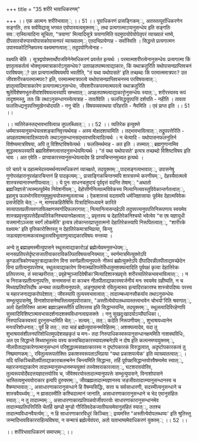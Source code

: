 +++
title = "35 शरीरे भावाधिकरणम्"

+++
।। एक आत्मनः शरीरेभावात्् ।। 51 ।। पूवाधिकरणं प्रासङ्गिकम््, अतस्तत्पूर्वाधिकरणेन सङ्गतिः, तत्र सर्वविद्यासु भगवत एवोपास्यत्वमुक्त्तम््, तथा प्रत्यगात्माऽप्यनुसन्धेय इति सङ्गतिः सवर्ास्वित्यादिना सूचिता, "त्रयाणा' मित्यादिसूत्रे त्रयाणामिति पदमुपायोपेयोपेतृपरं व्याख्यातं भाष्ये, दीपसारयोरुपास्योपासकोपासनपरं व्याख्यातम्् एतदभिप्रायेणाह - सर्वास्विति । सिद्धन्ते प्रत्यगात्मन उपास्यकोटिनिक्षपस्य वक्ष्यमाणत्वात्् तदुपयोगित्वेनाह -

वक्ष्यति चेति । सूत्रद्वयोक्त्तार्थोपजविनेनेमधिकरणं प्रवर्त्तत इत्यर्थः । परमात्मशरीरत्वेनानुसन्धेयः प्रत्यगात्मा किं ज्ञातृत्वकर्तत्वं भोक्त्तृत्वमात्राकारोऽनुसन्धेयः? उतापहतपाष्मत्वाद्याकारः, किं यथाक्रतुरिति यथोपासनप्राप्तिवचनं परविषयम््? उत प्रत्यगात्मविषयमपि भवतीति, "तं यथा यथोपासते' इति तच्छब्दः किं परमात्ममात्रपरः? उत जीवशरीरकपरमात्मपरः? इति, परमात्ममात्रपरत्वे यथोपासनप्राप्तिवचनस्य परविषयत्वात्् ज्ञातृत्वादिमात्राकारेण प्रत्यगात्माऽनुसन्धेयः, जीवशरीरकपरमात्मपरत्वे यथाक्रतुरिति श्रुतेर्विशेषणभूतजीवांशविषयत्वस्यापि सम्भवात्् अपहतपाष्मत्वाद्याकारृोनुसन्धेयः स्यात््, शरीरस्यस्य रूपं तादृशमस्तु, ततः किं तथाऽनुसन्धानस्येत्यत्राह - तावतैवेति । फलसिद्धयुपपत्तिं दर्शयति - नहीति । तावता फलसिध्द्यनुपपत्तिमुखेनचोदयति - ननु चेति । विषयव्यवस्थया परिहरति - नैवमिति । एवं प्राप्त इति ।। 51 ।।

।। व्यतिरेकस्तद्भावभावित्वान्न तूपलब्धिवत्् ।। 52 ।। व्यतिरेक इत्युक्त्ते धर्ममात्रस्यानुसन्धेयत्वशङ्कानिवृत्त्यर्थमाह - अस्य मोक्षदशायामिति । तद्भावभावित्वात्् तद्रूपपत्तेरिति - अपहतपाष्मत्वादिरूपापत्तेः तथाऽनुसन्धानसद्भावभावित्वादित्यर्थः । न चेत्यादि - यथोपासनफलनुतिर्न विशेष्यमात्रविषया, अपि तु विशिष्टविषयेत्यर्थः । फलतिमर्थमाह - अत इति । तस्मात्् ब्रह्मगुणानामिव शुद्धस्वरूपस्यापि ब्रह्मविशेषणत्वात्तदनुसन्धेयमित्यर्थः । "तं यथा यथोपासते' इत्यत्र तच्छब्दो विशिष्टविषय इति भावः । अत एवेति - प्राप्याकारस्यानुसन्धेयत्वादेव हि प्राप्यचिन्तनमुच्यत इत्यर्थः ।

परे चापरे च दहात्मभेदस्यमर्थनपरमधिकरणं व्याचक्षते, तदयुक्त्तम््,पादसङ्गत्यभावात््, उपासनेषु गुणोपसंहारानुपसंहारचिन्तनं हि पादकृत्यम््, प्रासाङ्गिकचिन्तनमपि शास्त्ररम्भे करणीयम््, देहस्यैवात्मत्वे शास्त्रस्यानारम्भणीयत्वात्् । ये पुनः साधनचतुष्टयं पूर्ववृत्तं वदन्ति तेषाम्् "अथातो ब्रह्मजिज्ञासे'त्यस्मात्पूर्वमेव निवेशनीयम््, देहोत्तीर्णनित्यात्मविवेकस्य नित्यानित्यवस्तुविवेकान्तर्गतत्वात््, इहामुत्र फलभोगविरागमुमुक्षुत्वयोस्तन्मूलत्वाच्च । ऐकशास्त्र्यं वदतामपि धर्मजिज्ञासायाः पूर्वमेव देहात्मविवेकः प्रसजेदिति चेत््- न, माणवकहितैषिभिः पित्रादिभिरध्ययने कारिते सत्यापातप्रतीत्यवगतविलक्षणस्वर्गादिफलरागात्् नित्यानित्यसन्दहेऽपि तदुपपत्त्यनुपपत्तिनिरूपणाय स्वयमेव शास्त्रप्रवृत्त्युपपत्तेर्देहव्यतिरेकनिश्चयानपेक्षत्वात््, प्रवृत्तस्य च देहातिरेकनिश्चयो भवेत्वेव "स एष यज्ञायुधी यजमानोऽञ्जसा स्वर्गं लोकमेति' इत्यत्र लोकान्तरप्राप्तुरात्मनो देहातिरेकस्यापि निरूपितत्वात््, "शारीरके वक्ष्यामः' इति वृत्तिकारोक्त्तिस्तु न देहातिरेकमात्राभिप्राया, किन्तु जडत्वज्ञानात्मकत्वस्थूलत्वविभूत्वाणुत्वाद्यकारविषयः मन्तव्या ।

अन्ये तु ब्रह्माहमस्मीत्युपासने स्थूलत्वाद्याकारोऽहं ब्रह्मेत्येवमनुसन्धेयम््, मानसप्रतिपत्तेर्दृष्टसजातीयाकाराविकल्पितविषयत्वनियमात््, स्वर्णमात्रमित्युक्त्तेऽपि कुण्डलत्रिकोणचतुरत्राद्याकारेण विना स्वर्णप्रतीत्यनुपपत्तेः नीरूपं ब्रह्मेत्युक्त्तेऽपि दीपादिवन्नीलपीताद्यवच्छेदेन विना प्रतीत्यनुपपत्तेश्च, स्थूलत्वाद्याकारेण विनात्मप्रतिपत्तेर्विधातुमशक्यत्वादिति पूर्वपक्षं कृत्वा देहातिरेकः प्रतिपत्तत्त्यः, तं स्वाच्छरीरात्् प्रवृहेग्मुञ्जादिवेषीका'मित्यादिशास्त्रप्रवृत्तेः शरीरव्यतिरेकभावभावित्वात्् । न च निराकरप्रतीत्यनुपपत्तिः, सन्तमसन्तं वा कञ्चन नीलपीताद्याकारमवर्जनीयं मनः स्वयमेव ग्रहीष्यति, न च मिथ्याप्रतिपत्तिर्दोषः अन्यथा तत्प्रतीत्यनुपपत्तेः, अङ्गुष्ठमात्रो रवितुल्यरूप इत्यादिराकारश्च शास्त्रोपदिष्यः परस्य च महारजनाद्याकरोपदेशात्् जीवस्यापि तुल्यस्वभावत्वात्् तादात्म्बध्यानसौकर्याय तथाऽनुसन्धेयः सम्भूत्युपासनेषु, विनाशोपासनेष्वस्तित्वमुपवोराकारः, "अस्तीत्येवोपलब्धव्यस्तत्त्वभावेन चोभयो'रिति श्रवणात््, अतो देहातिरिक्त्त आत्मा ब्रह्माऽहमस्तीति प्रतिपत्तव्य इति सिद्धान्तयन्ति, तदयुक्त्तम््, स्थूलत्वादिविरहेणापि सुस्वादिविशिष्टात्मावभासदर्शनादशक्यविधानत्वाप्रसक्त्तेः । ननु सुखदुःखादयोऽप्यौपाधिका।, निरुपाधिकस्वरूपं दुरनुसन्धामिति चेत््- सत्यम््, तत्् कदेति निरूपणीयम््, शुभाश्रयध्यानेन मनःपरिशोधनात्् पूर्वं हि तत्् तदा चाहं ब्रह्मेत्युपासनमविहितम्् अशक्यत्वादेव, यदा तु शुभाश्रयसंशीलनपरिशोधितमुपदेशसहकृतं च मनः- तदा निरुपाधिकस्वरूपानुसन्धानक्षममिति नाशक्यविधिः, अत एव सिद्धान्ते मिथ्याभूतस्य यस्य कस्यचिदाकारस्यावलम्बनेऽपि न दोष इति कल्पनमप्ययुक्त्तम््, नीलपीताद्याकारेणात्मानुसन्धानं परिशुद्धात्मसाक्षात्कारस्य न दृष्टोपकारकं विरुद्धत्वात्, अदृष्टोपकारकत्वं तु निष्प्रमाणकम््, रवितुल्यरूपतोक्त्तिः प्रकाशस्वरूपताऽभिप्राया "यथा प्रकाशयत्येक' इति व्याख्यातत्वात्् । यदि यत्किञ्चिन्नीलपीताद्याकाराबलम्बनेन चिन्त्यमिति सिद्धान्तः, तर्हि पूर्वपक्षसिद्धान्तयोरवैषम्यमेव स्यात््, महारजनाद्याकारेण तादात्म्यानुसन्धानमप्ययुक्त्तं तस्येश्वराकारत्वात््, घटशरावयोरिव, तुल्यरूपयोर्देवदत्तयज्ञदत्तयोरिव च, जीवेश्वरयोस्तादात्म्यानुपपत्तेः सम्भूत्युपासने, विनाशोपासने चास्तित्वमुभययोराकार इत्यपि दुरुक्त्तम््, जीवब्रह्मतादात्म्यज्ञानस्य जडजीवतादात्म्यानुसन्धानस्य च वैषम्याभावात््, असाधारणाकारानुसन्धाने हि वैषम्यसिद्धिः, सत्ता च सर्वसाधारणी, सदस्मीत्यनुसन्धाने च शास्त्रवैयर्थ्यम््, न ह्मसदस्मीति कश्चिदात्मानं जानाति, असाधारणाकारानुसन्धाने च भेद एवानुसंहितः स्यात्् न तु तादात्म्यम््, असाधारणाकारप्रतिपन्नयोर्जीवपरयोः साधारणाकारानुसन्धानमेव तादात्म्यप्रतिपत्तिरिति चेतर्हि खण्डो मुण्डो गौरितिवदेकजातीयत्वमेवानुसंहितं स्यात््, ततश्च तादात्म्यविधानवैयर्त्यम््, न हि साधारणाकारविधुरं किञ्चित्् द्रव्यमस्ति "अस्तीत्येवोपलब्धव्यः' इति श्रुतिस्तु जन्मादिभावविकारराहित्यविषया, न सन्मात्रं ब्रह्मेत्येवंपरा, अतो यताभाष्यमेवाधिकरणं युक्त्तम्् ।। 52 ।।

।। शरीरेभावाधिकरणं समाप्तम्् ।।

